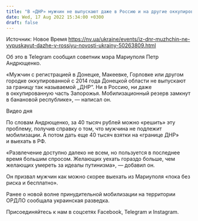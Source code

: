 ```yaml
---
title: "В «ДНР» мужчин не выпускают даже в Россию и на другие оккупированные территории"
date: Wed, 17 Aug 2022 15:34:00 +0300
draft: false
---
```

Источник: Новое Время https://nv.ua/ukraine/events/iz-dnr-muzhchin-ne-vypuskayut-dazhe-v-rossiyu-novosti-ukrainy-50263809.html


 Об это в Telegram сообщил советник мэра Мариуполя Петр Андрющенко.

«Мужчин с регистрацией в Донецке, Макеевке, Горловке или другом городке оккупированной с 2014 года Донецкой области не выпускают за границу так называемой „ДНР“. Ни в Россию, ни даже в оккупированную часть Запорожья. Мобилизационный резерв замкнут в банановой республике», — написал он.

 Видео дня   

По словам Андрющенко, за 40 тысяч рублей можно «решить» эту проблему, получив справку о том, что мужчина не подлежит мобилизации. А потом дать еще 40 тысяч взятки на «границе ДНР» и выехать в РФ.

«Развлечение доступно далеко не всем, но пользуется в последнее время большим спросом. Желающих уехать гораздо больше, чем желающих умереть за идеалы путинизма», — добавил он.

Он призвал мужчин как можно скорее выехать из Мариуполя «пока без риска и бесплатно».

Ранее о новой волне принудительной мобилизации на территории ОРДЛО сообщала украинская разведка.

Присоединяйтесь к нам в соцсетях Facebook, Telegram и Instagram.
